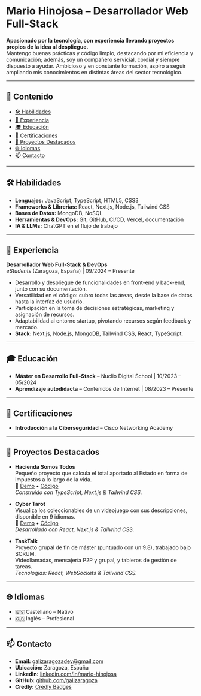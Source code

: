 # Mario Hinojosa – Desarrollador Web Full-Stack

**Apasionado por la tecnología, con experiencia llevando proyectos propios de la idea al despliegue.**  
Mantengo buenas prácticas y código limpio, destacando por mi eficiencia y comunicación; además, soy un compañero servicial, cordial y siempre dispuesto a ayudar. Ambicioso y en constante formación, aspiro a seguir ampliando mis conocimientos en distintas áreas del sector tecnológico.

---

## 📑 Contenido

- [🛠️ Habilidades](#%F0%9F%9B%B0%EF%B8%8F-habilidades)  
- [💼 Experiencia](#%F0%9F%92%BC-experiencia)  
- [🎓 Educación](#%F0%9F%8E%93-educación)  
- [📜 Certificaciones](#%F0%9F%93%9C-certificaciones)  
- [🚀 Proyectos Destacados](#%F0%9F%9A%80-proyectos-destacados)  
- [🌐 Idiomas](#%F0%9F%8C%90-idiomas)  
- [📫 Contacto](#%F0%9F%93%AB-contacto)  

---

## 🛠️ Habilidades

- **Lenguajes:** JavaScript, TypeScript, HTML5, CSS3  
- **Frameworks & Librerías:** React, Next.js, Node.js, Tailwind CSS  
- **Bases de Datos:** MongoDB, NoSQL  
- **Herramientas & DevOps:** Git, GitHub, CI/CD, Vercel, documentación  
- **IA & LLMs:** ChatGPT en el flujo de trabajo  

---

## 💼 Experiencia

**Desarrollador Web Full-Stack & DevOps**  
*eStudents* (Zaragoza, España) | 09/2024 – Presente  
- Desarrollo y despliegue de funcionalidades en front-end y back-end, junto con su documentación.  
- Versatilidad en el código: cubro todas las áreas, desde la base de datos hasta la interfaz de usuario.  
- Participación en la toma de decisiones estratégicas, marketing y asignación de recursos.  
- Adaptabilidad al entorno startup, pivotando recursos según feedback y mercado.  
- **Stack:** Next.js, Node.js, MongoDB, Tailwind CSS, React, TypeScript.  

---

## 🎓 Educación

- **Máster en Desarrollo Full-Stack** – Nuclio Digital School | 10/2023 – 05/2024  
- **Aprendizaje autodidacta** – Contenidos de Internet | 08/2023 – Presente  

---

## 📜 Certificaciones

- **Introducción a la Ciberseguridad** – Cisco Networking Academy  

---

## 🚀 Proyectos Destacados

- **Hacienda Somos Todos**  
  Pequeño proyecto que calcula el total aportado al Estado en forma de impuestos a lo largo de la vida.  
  🔗 [Demo](https://haciendasomosotodos.vercel.app/) • [Código](https://github.com/galizaragoza/haciendasomosotodos)  
  *Construido con TypeScript, Next.js & Tailwind CSS.*  

- **Cyber Tarot**  
  Visualiza los coleccionables de un videojuego con sus descripciones, disponible en 9 idiomas.  
  🔗 [Demo](https://cyber-tarot.vercel.app/) • [Código](https://github.com/galizaragoza/cyber_tarot)  
  *Desarrollado con React, Next.js & Tailwind CSS.*  

- **TaskTalk**  
  Proyecto grupal de fin de máster (puntuado con un 9.8), trabajado bajo SCRUM.  
  Videollamadas, mensajería P2P y grupal, y tableros de gestión de tareas.  
  *Tecnologías: React, WebSockets & Tailwind CSS.*  

---

## 🌐 Idiomas

- 🇪🇸 Castellano – Nativo  
- 🇬🇧 Inglés – Profesional  

---

## 📫 Contacto

- **Email:** [galizaragozadev@gmail.com](mailto:galizaragozadev@gmail.com)   
- **Ubicación:** Zaragoza, España  
- **LinkedIn:** [linkedin.com/in/mario-hinojosa](https://www.linkedin.com/in/mario-hinojosa)  
- **GitHub:** [github.com/galizaragoza](https://github.com/galizaragoza)  
- **Credly:** [Credly Badges](https://www.credly.com/users/mario-hinojosa.9a72904a)  
